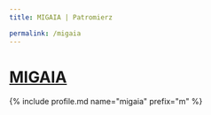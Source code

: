 ```yaml
---
title: MIGAIA | Patromierz

permalink: /migaia
---
```


# [MIGAIA](https://patronite.pl/migaia)

{% include profile.md name="migaia" prefix="m" %}
